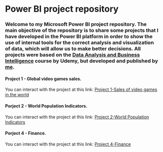 # Power BI project repository
### Welcome to my Microsoft Power BI project repository. The main objective of the repository is to share some projects that I have developed in the Power BI platform in order to show the use of internal tools for the correct analysis and visualization of data, which will allow us to make better decisions. All projects were based on the [Data Analysis and Business Intelligence](https://www.udemy.com/course/power-bi-analisis-datos-business-intelligence/) course by Udemy, but developed and published by [me](https://www.linkedin.com/in/cesarriosag/).

#### Project 1 - Global video games sales.
You can interact with the project at this link: [Project 1-Sales of video games in the world](https://app.powerbi.com/view?r=eyJrIjoiNzY3NzBiZWMtOWY3NS00ZGI1LWI3ZjYtMjNjYzJiZjgzNGM3IiwidCI6ImJkNWVjMDYxLTdjYmQtNDlmNy04NDI0LTgzZmNmODMxMjg0OSJ9)

#### Porject 2 - World Population Indicators.
You can interact with the project at this link: [Project 2-World Population Indicators](https://app.powerbi.com/view?r=eyJrIjoiNzIwMTg0ZTgtODdmYS00MTc2LTljMDItMzVkMzk5ODlmZjQ0IiwidCI6ImJkNWVjMDYxLTdjYmQtNDlmNy04NDI0LTgzZmNmODMxMjg0OSJ9)

#### Porject 4 - Finance.
You can interact with the project at this link: [Project 4-Finance]()

